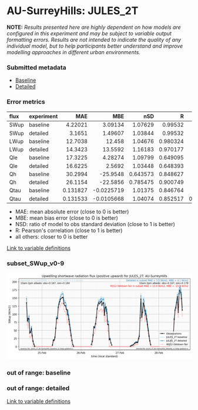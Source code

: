 # AU-SurreyHills: JULES_2T

**NOTE:** *Results presented here are highly dependent on how models are configured in this experiment and may be subject to variable output formatting errors. Results are not intended to indicate the quality of any individual model, but to help participants better understand and improve modelling approaches in different urban environments.*

### Submitted metadata

- [Baseline](JULES_2T_AU-SurreyHills_baseline_attrs.md)
- [Detailed](JULES_2T_AU-SurreyHills_detailed_attrs.md)

### Error metrics

| flux   | experiment   |       MAE |         MBE |      nSD |        R |         5th |         95th |      RMSE |    cRMSE |       AMBE |     1-nSD |        1-R |   nSkewness |   nKurtosis |   Overlap |
|:-------|:-------------|----------:|------------:|---------:|---------:|------------:|-------------:|----------:|---------:|-----------:|----------:|-----------:|------------:|------------:|----------:|
| SWup   | baseline     |  4.22021  |   3.09134   | 1.07629  | 0.99532  |  0.490301   |  9.8603      |  5.77969  | 0.126074 |  3.09134   | 0.0762952 | 0.00467982 |   0.0546051 |   1.02593   | 0.094078  |
| SWup   | detailed     |  3.1651   |   1.49607   | 1.03844  | 0.99532  |  0.520031   |  5.12843     |  4.36336  | 0.105818 |  1.49607   | 0.0384448 | 0.00467982 |   0.0546051 |   1.02593   | 0.0908055 |
| LWup   | baseline     | 12.7038   |  12.458     | 1.04676  | 0.980324 |  8.06613    | 16.632       | 14.2529   | 0.208279 | 12.458     | 0.0467631 | 0.0196764  |   0.0517072 |   0.0775976 | 0.218806  |
| LWup   | detailed     | 14.3423   |  13.5592    | 1.16183  | 0.970177 |  6.36978    | 28.2482      | 17.0112   | 0.309009 | 13.5592    | 0.161827  | 0.029823   |   0.0464618 |   0.140079  | 0.206309  |
| Qle    | baseline     | 17.3225   |   4.28274   | 1.09799  | 0.649095 |  4.34813    | 15.0495      | 30.4668   | 0.883281 |  4.28274   | 0.097995  | 0.350905   |   0.0516516 |   0.512996  | 0.109465  |
| Qle    | detailed     | 16.6225   |   2.5692    | 1.03448  | 0.648393 |  3.6135     |  8.4597      | 29.264    | 0.85361  |  2.5692    | 0.0344814 | 0.351607   |   0.046587  |   0.50274   | 0.100364  |
| Qh     | baseline     | 30.2994   | -25.9548    | 0.643573 | 0.848627 | 24.4399     | 88.7886      | 49.9807   | 0.567344 | 25.9548    | 0.356428  | 0.151373   |   0.348933  |   0.262534  | 0.155644  |
| Qh     | detailed     | 26.1154   | -22.5856    | 0.785475 | 0.900749 | 28.3185     | 54.2051      | 40.6781   | 0.449377 | 22.5856    | 0.214525  | 0.0992513  |   0.368942  |   0.475762  | 0.176978  |
| Qtau   | baseline     |  0.131827 |  -0.0225719 | 1.01375  | 0.846764 |  0.0051717  |  0.0284649   |  0.204607 | 0.557562 |  0.0225719 | 0.0137494 | 0.153236   |   0.244457  |   0.621632  | 0.0733295 |
| Qtau   | detailed     |  0.131533 |  -0.0105668 | 1.04074  | 0.852517 |  0.00670178 |  0.000236527 |  0.202902 | 0.555557 |  0.0105668 | 0.0407427 | 0.147483   |   0.20209   |   0.528122  | 0.075071  |

 - MAE: mean absolute error (close to 0 is better)
 - MBE: mean bias error (close to 0 is better)
 - NSD: ratio of model to obs standard deviation (close to 1 is better)
 - R: Pearson's correlation (close to 1 is better)
 - all others: closer to 0 is better

[Link to variable definitions](../modelattrs/variable_definitions.md)

### <a name="subset_swup_v0-9"></a>subset_SWup_v0-9
[![JULES_2T_AU-SurreyHills_subset_SWup_v0-9.png](JULES_2T_AU-SurreyHills_subset_SWup_v0-9.png)](JULES_2T_AU-SurreyHills_subset_SWup_v0-9.png)

### out of range: baseline


### out of range: detailed



[Link to variable definitions](../modelattrs/variable_definitions.md)

